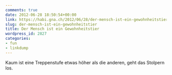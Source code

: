 ```yaml
---
comments: true
date: 2012-06-28 18:50:54+00:00
link: https://habi.gna.ch/2012/06/28/der-mensch-ist-ein-gewohnheitstier/
slug: der-mensch-ist-ein-gewohnheitstier
title: Der Mensch ist ein Gewohnheitstier
wordpress_id: 2827
categories:
- fun
- linkdump
---
```






Kaum ist eine Treppenstufe etwas höher als die anderen, geht das Stolpern los.
